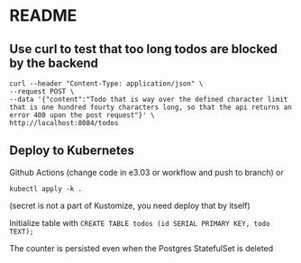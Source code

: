# README

## Use curl to test that too long todos are blocked by the backend

```
curl --header "Content-Type: application/json" \
--request POST \
--data '{"content":"Todo that is way over the defined character limit that is one hundred fourty characters long, so that the api returns an error 400 upon the post request"}' \
http://localhost:8084/todos
```

## Deploy to Kubernetes

Github Actions (change code in e3.03 or workflow and push to branch) or 

```
kubectl apply -k .
```

(secret is not a part of Kustomize, you need deploy that by itself)

Initialize table with `CREATE TABLE todos (id SERIAL PRIMARY KEY, todo TEXT);`

The counter is persisted even when the Postgres StatefulSet is deleted

